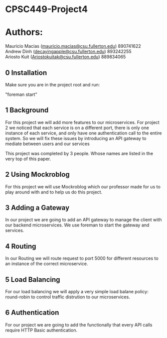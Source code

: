 # CPSC449-Project4
# Authors: 
Mauricio Macias (mauricio.macias@csu.fullerton.edu) 890741622 <br/>
Andrew Dinh	(decayingapple@csu.fullerton.edu) 893242255 <br/>
Ariosto Kuit 	(Ariostokuitak@csu.fullerton.edu) 889834065 <br/>

## 0 Installation
Make sure you are in the project root and run:

"foreman start"

## 1 Background 

For this project we will add more features to our microservices. For project 2 we noticed that each service is on a different port, there is only one instance of each service, and only have one authentication call to the entire system. So we will fix these issues by introducing an API gateway to mediate between users and our services

This project was completed by 3 people. Whose names are listed in the very top of this paper.

## 2 Using Mockroblog

For this project we will use Mockroblog which our professor made for us to play around with and to help us do this project. 

## 3 Adding a Gateway 

In our project we are going to add an API gateway to manage the client with our backend microservices. We use foreman to start the gateway and services. 

## 4 Routing

In our Routing we will route request to port 5000 for different resources to an instance of the correct microservice. 

## 5 Load Balancing

For our load balancing we will apply a very simple load balane policy: round-robin to control traffic distrution to our microservices. 

## 6 Authentication

For our project we are going to add the functionally that every API calls require HTTP Basic authentication. 

